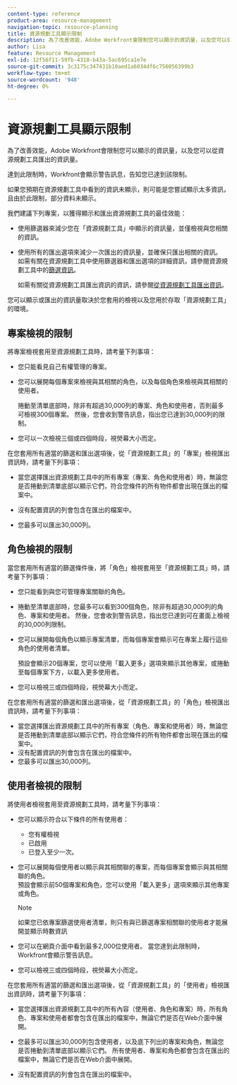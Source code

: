 ```yaml
---
content-type: reference
product-area: resource-management
navigation-topic: resource-planning
title: 資源規劃工具顯示限制
description: 為了改善效能，Adobe Workfront會限制您可以顯示的資訊量，以及您可以從資源規劃工具匯出的資訊量。
author: Lisa
feature: Resource Management
exl-id: 12f56f11-59fb-4318-b43a-5ac695ca1e7e
source-git-commit: 3c3175c347431b10aed1a6034df6c756056399b3
workflow-type: tm+mt
source-wordcount: '948'
ht-degree: 0%

---
```


# 資源規劃工具顯示限制

為了改善效能，Adobe Workfront會限制您可以顯示的資訊量，以及您可以從資源規劃工具匯出的資訊量。

達到此限制時，Workfront會顯示警告訊息，告知您已達到該限制。

如果您預期在資源規劃工具中看到的資訊未顯示，則可能是您嘗試顯示太多資訊，且由於此限制，部分資料未顯示。

我們建議下列專案，以獲得顯示和匯出資源規劃工具的最佳效能：

* 使用篩選器來減少您在「資源規劃工具」中顯示的資訊量，並僅檢視與您相關的資訊。
* 使用所有的匯出選項來減少一次匯出的資訊量，並確保只匯出相關的資訊。\
  如需有關在資源規劃工具中使用篩選器和匯出選項的詳細資訊，請參閱資源規劃工具中的[篩選資訊](../../resource-mgmt/resource-planning/filter-resource-planner.md)。

  如需有關從資源規劃工具匯出資訊的資訊，請參閱[從資源規劃工具匯出資訊](../../resource-mgmt/resource-planning/export-resource-planner.md)。

您可以顯示或匯出的資訊量取決於您套用的檢視以及您用於存取「資源規劃工具」的環境。

## 專案檢視的限制

將專案檢視套用至資源規劃工具時，請考量下列事項：

* 您只能看見自己有權管理的專案。
* 您可以展開每個專案來檢視與其相關的角色，以及每個角色來檢視與其相關的使用者。

  捲動至清單底部時，除非有超過30,000列的專案、角色和使用者，否則最多可檢視300個專案。 然後，您會收到警告訊息，指出您已達到30,000列的限制。

* 您可以一次檢視三個或四個時段，視熒幕大小而定。

在您套用所有適當的篩選和匯出選項後，從「資源規劃工具」的「專案」檢視匯出資訊時，請考量下列事項：

* 當您選擇匯出資源規劃工具中的所有專案（專案、角色和使用者）時，無論您是否捲動到清單底部以顯示它們，符合您條件的所有物件都會出現在匯出的檔案中。
* 沒有配置資訊的列會包含在匯出的檔案中。

* 您最多可以匯出30,000列。

## 角色檢視的限制

當您套用所有適當的篩選條件後，將「角色」檢視套用至「資源規劃工具」時，請考量下列事項：

* 您只能看到與您可管理專案關聯的角色。

* 捲動至清單底部時，您最多可以看到300個角色，除非有超過30,000列的角色、專案和使用者。 然後，您會收到警告訊息，指出您已達到可在畫面上檢視的30,000列限制。
* 您可以展開每個角色以顯示專案清單，而每個專案會顯示可在專案上履行這些角色的使用者清單。

  預設會顯示20個專案，您可以使用「載入更多」選項來顯示其他專案，或捲動至每個專案下方，以載入更多使用者。

* 您可以檢視三或四個時段，視熒幕大小而定。

在您套用所有適當的篩選和匯出選項後，從「資源規劃工具」的「角色」檢視匯出資訊時，請考量下列事項：

* 當您選擇匯出資源規劃工具中的所有專案（角色、專案和使用者）時，無論您是否捲動到清單底部以顯示它們，符合您條件的所有物件都會出現在匯出的檔案中。
* 沒有配置資訊的列會包含在匯出的檔案中。
* 您最多可以匯出30,000列。

## 使用者檢視的限制

將使用者檢視套用至資源規劃工具時，請考量下列事項：

* 您可以顯示符合以下條件的所有使用者：

   * 您有權檢視
   * 已啟用
   * 已登入至少一次。

* 您可以展開每個使用者以顯示與其相關聯的專案，而每個專案會顯示與其相關聯的角色。\
  預設會顯示前50個專案和角色，您可以使用「載入更多」選項來顯示其他專案或角色。

  >[!NOTE]
  >
  >如果您已依專案篩選使用者清單，則只有與已篩選專案相關聯的使用者才能展開並顯示時數資訊

* 您可以在網頁介面中看到最多2,000位使用者。 當您達到此限制時，Workfront會顯示警告訊息。
* 您可以檢視三或四個時段，視熒幕大小而定。

在您套用所有適當的篩選和匯出選項後，從「資源規劃工具」的「使用者」檢視匯出資訊時，請考量下列事項：

* 當您選擇匯出資源規劃工具中的所有內容（使用者、角色和專案）時，所有角色、專案和使用者都會包含在匯出的檔案中，無論它們是否在Web介面中展開。

* 您最多可以匯出30,000列包含使用者，以及底下列出的專案和角色，無論您是否捲動到清單底部以顯示它們。 所有使用者、專案和角色都會包含在匯出的檔案中，無論它們是否在Web介面中展開。
* 沒有配置資訊的列會包含在匯出的檔案中。
